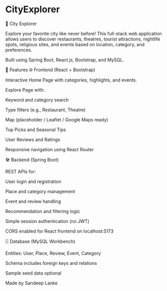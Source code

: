 # CityExplorer

🌆 City Explorer

Explore your favorite city like never before! This full-stack web application allows users to discover restaurants, theatres, tourist attractions, nightlife spots, religious sites, and events based on location, category, and preferences.

Built using Spring Boot, React.js, Bootstrap, and MySQL.

🚀 Features
🌐 Frontend (React + Bootstrap)

Interactive Home Page with categories, highlights, and events.

Explore Page with:

Keyword and category search

Type filters (e.g., Restaurant, Theatre)

Map (placeholder / Leaflet / Google Maps ready)

Top Picks and Seasonal Tips

User Reviews and Ratings

Responsive navigation using React Router

🛠 Backend (Spring Boot)

REST APIs for:

User login and registration

Place and category management

Event and review handling

Recommendation and filtering logic

Simple session authentication (no JWT)

CORS enabled for React frontend on localhost:5173

🗄 Database (MySQL Workbench)

Entities: User, Place, Review, Event, Category

Schema includes foreign keys and relations

Sample seed data optional

Made by Sandeep Lanke
